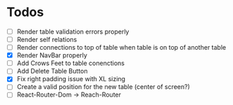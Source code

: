Todos
=====
- [ ] Render table validation errors properly
- [ ] Render self relations
- [ ] Render connections to top of table when table is on top of another table
- [x] Render NavBar properly
- [ ] Add Crows Feet to table conenctions
- [ ] Add Delete Table Button
- [x] Fix right padding issue with XL sizing
- [ ] Create a valid position for the new table (center of screen?)
- [ ] React-Router-Dom -> Reach-Router
